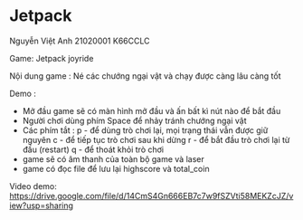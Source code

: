 # Jetpack

Nguyễn Việt Anh 21020001 K66CCLC

Game: Jetpack joyride

Nội dung game : Né các chướng ngại vật và chạy được càng lâu càng tốt

Demo : 
- Mở đầu game sẽ có màn hình mở đầu và ấn bất kì nút nào để bắt đầu 
- Người chơi dùng phím Space để nhảy tránh chướng ngại vật
- Các phím tắt : p - để dùng trò chơi lại, mọi trạng thái vẫn được giữ nguyên
                 c - để tiếp tục trò chơi sau khi dừng
                 r - để bắt đầu trò chơi lại từ đầu (restart)
                 q - để thoát khỏi trò chơi
- game sẽ có âm thanh của toàn bộ game và laser
- game có đọc file để lưu lại highscore và total_coin 

Video demo: 
https://drive.google.com/file/d/14CmS4Gn666EB7c7w9fSZVti58MEKZcJZ/view?usp=sharing
